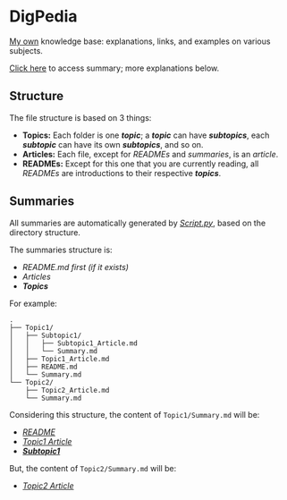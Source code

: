 # DigPedia

[My own](http://github.com/diegoborbadev) knowledge base: explanations, links, and examples on various subjects.

[Click here](Summary.md) to access summary; more explanations below.

## Structure
The file structure is based on 3 things:
- **Topics:** Each folder is one ***topic***; a ***topic*** can have ***subtopics***, each ***subtopic*** can have its own ***subtopics***, and so on.
- **Articles:** Each file, except for *READMEs* and *summaries*, is an *article*.
- **READMEs:** Except for this one that you are currently reading, all *READMEs* are introductions to their respective ***topics***.

## Summaries

All summaries are automatically generated by [*Script.py*](Script.py), based on the directory structure.

The summaries structure is:
- *README.md first (if it exists)*
- *Articles*
- ***Topics***

For example:

```
.
├── Topic1/
│   ├── Subtopic1/
│   │   ├── Subtopic1_Article.md
│   │   └── Summary.md
│   ├── Topic1_Article.md
│   ├── README.md
│   └── Summary.md
└── Topic2/
    ├── Topic2_Article.md
    └── Summary.md
```

Considering this structure, the content of `Topic1/Summary.md` will be:
- [*README*]()
- [*Topic1 Article*]()
- [***Subtopic1***]()

But, the content of `Topic2/Summary.md` will be:
- [*Topic2 Article*]()